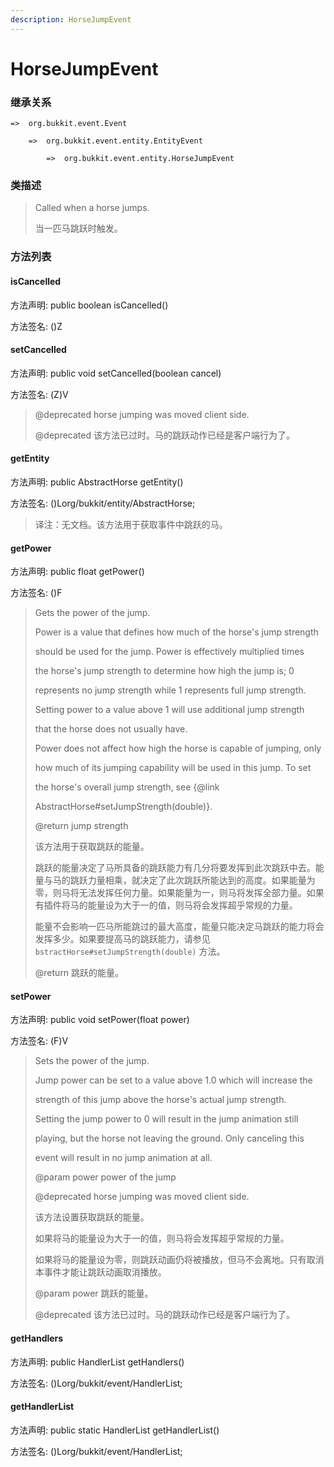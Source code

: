 ```yaml
---
description: HorseJumpEvent
---
```


# HorseJumpEvent

### 继承关系

    =>  org.bukkit.event.Event

        =>  org.bukkit.event.entity.EntityEvent

            =>  org.bukkit.event.entity.HorseJumpEvent

### 类描述

> Called when a horse jumps.
> 
> <p>
> 
> 当一匹马跳跃时触发。

### 方法列表

#### isCancelled

方法声明: public boolean isCancelled()

方法签名: ()Z

#### setCancelled

方法声明: public void setCancelled(boolean cancel)

方法签名: (Z)V

> @deprecated horse jumping was moved client side.
> 
> <p>
> 
> @deprecated 该方法已过时。马的跳跃动作已经是客户端行为了。

#### getEntity

方法声明: public AbstractHorse getEntity()

方法签名: ()Lorg/bukkit/entity/AbstractHorse;

> 译注：无文档。该方法用于获取事件中跳跃的马。

#### getPower

方法声明: public float getPower()

方法签名: ()F

> Gets the power of the jump.
> 
> Power is a value that defines how much of the horse's jump strength
> 
> should be used for the jump. Power is effectively multiplied times
> 
> the horse's jump strength to determine how high the jump is; 0
> 
> represents no jump strength while 1 represents full jump strength.
> 
> Setting power to a value above 1 will use additional jump strength
> 
> that the horse does not usually have.
> 
> Power does not affect how high the horse is capable of jumping, only
> 
> how much of its jumping capability will be used in this jump. To set
> 
> the horse's overall jump strength, see {@link
> 
> AbstractHorse#setJumpStrength(double)}.
> 
> @return jump strength
> 
> <p>
> 
> 该方法用于获取跳跃的能量。
> 
> 跳跃的能量决定了马所具备的跳跃能力有几分将要发挥到此次跳跃中去。能量与马的跳跃力量相乘，就决定了此次跳跃所能达到的高度。如果能量为零，则马将无法发挥任何力量。如果能量为一，则马将发挥全部力量。如果有插件将马的能量设为大于一的值，则马将会发挥超乎常规的力量。
> 
> 能量不会影响一匹马所能跳过的最大高度，能量只能决定马跳跃的能力将会发挥多少。如果要提高马的跳跃能力，请参见 `bstractHorse#setJumpStrength(double)` 方法。
> 
> @return 跳跃的能量。

#### setPower

方法声明: public void setPower(float power)

方法签名: (F)V

> Sets the power of the jump.
> 
> Jump power can be set to a value above 1.0 which will increase the
> 
> strength of this jump above the horse's actual jump strength.
> 
> Setting the jump power to 0 will result in the jump animation still
> 
> playing, but the horse not leaving the ground. Only canceling this
> 
> event will result in no jump animation at all.
> 
> @param power power of the jump
> 
> @deprecated horse jumping was moved client side.
> 
> <p>
> 
> 该方法设置获取跳跃的能量。
> 
> 如果将马的能量设为大于一的值，则马将会发挥超乎常规的力量。
> 
> 如果将马的能量设为零，则跳跃动画仍将被播放，但马不会离地。只有取消本事件才能让跳跃动画取消播放。
> 
> @param power 跳跃的能量。
> 
> @deprecated 该方法已过时。马的跳跃动作已经是客户端行为了。

#### getHandlers

方法声明: public HandlerList getHandlers()

方法签名: ()Lorg/bukkit/event/HandlerList;

#### getHandlerList

方法声明: public static HandlerList getHandlerList()

方法签名: ()Lorg/bukkit/event/HandlerList;